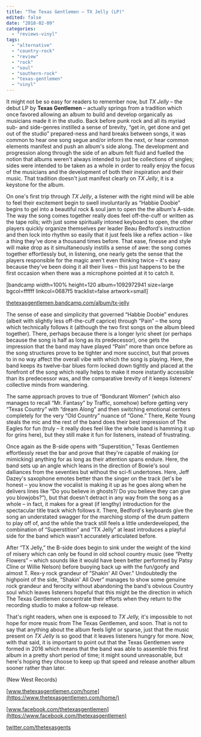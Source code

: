```yaml
---
title: "The Texas Gentlemen – TX Jelly (LP)"
edited: false
date: "2018-02-09"
categories:
  - "reviews-vinyl"
tags:
  - "alternative"
  - "country-rock"
  - "review"
  - "rock"
  - "soul"
  - "southern-rock"
  - "texas-gentlemen"
  - "vinyl"
---
```


It might not be so easy for readers to remember now, but _TX Jelly_ – the debut LP by **Texas Gentlemen** – actually springs from a tradition which once favored allowing an album to build and develop organically as musicians made it in the studio. Back before punk rock and all its myriad sub- and side-genres instilled a sense of brevity, “get in, get done and get out of the studio” prepared-ness and hard breaks between songs, it was common to hear one song segue and/or inform the next, or hear common elements manifest and push an album's side along. The development and progression along through the side of an album felt fluid and fuelled the notion that albums weren't always intended to just be collections of singles; sides were intended to be taken as a whole in order to really enjoy the focus of the musicians and the development of both their inspiration and their music. That tradition doesn't just manifest clearly on _TX Jelly_, it is a keystone for the album.

On one's first trip through _TX Jelly_, a listener with the right mind will be able to feel their excitement begin to swell involuntarily as “Habbie Doobie” begins to gel into a beautiful rock & soul jam to open the the album's A-side. The way the song comes together really does feel off-the-cuff or written as the tape rolls; with just some spiritually intoned keyboard to open, the other players quickly organize themselves per leader Beau Bedford's instruction and then lock into rhythm so easily that it just feels like a reflex action – like a thing they've done a thousand times before. That ease, finesse and style will make drop as it simultaneously instills a sense of awe: the song comes together effortlessly but, in listening, one nearly gets the sense that the players responsible for the magic aren't even thinking twice – it's easy because they've been doing it all their lives – this just happens to be the first occasion when there was a microphone pointed at it to catch it.

\[bandcamp width=100% height=120 album=1092972941 size=large bgcol=ffffff linkcol=0687f5 tracklist=false artwork=small\]

[thetexasgentlemen.bandcamp.com/album/tx-jelly](https://thetexasgentlemen.bandcamp.com/album/tx-jelly)

The sense of ease and simplicity that governed “Habbie Doobie” endures (albeit with slightly less off-the-cuff caprice) through “Pain” – the song which technically follows it (although the two first songs on the album bleed together). There, perhaps because there is a longer lyric sheet (or perhaps because the song is half as long as its predecessor), one gets the impression that the band may have played “Pain” more than once before as the song structures prove to be tighter and more succinct, but that proves to in no way affect the overall vibe with which the song is playing. Here, the band keeps its twelve-bar blues form locked down tightly and placed at the forefront of the song which really helps to make it more instantly accessible than its predecessor was, and the comparative brevity of it keeps listeners' collective minds from wandering.

The same approach proves to true of “Bondurant Women” (which also manages to recall “Mr. Fantasy” by Traffic, somehow) before getting very “Texas Country” with “dream Along” and then switching emotional centers completely for the very “Old Country” nuance of “Gone.” There, Keite Young steals the mic and the rest of the band does their best impression of The Eagles for fun (truly – it really does feel like the whole band is hamming it up for grins here), but they still make it fun for listeners, instead of frustrating.

Once again as the B-side opens with “Superstition,” Texas Gentlemen effortlessly reset the bar and prove that they're capable of making (or mimicking) anything for as long as their attention spans endure. Here, the band sets up an angle which leans in the direction of Bowie's soul dalliances from the seventies but without the sci-fi undertones. Here, Jeff Dazey's saxophone emotes better than the singer on the track (let's be honest – you know the vocalist is making it up as he goes along when he delivers lines like “Do you believe in ghosts?/ Do you believe they can give you blowjobs?”), but that doesn't detract in any way from the song as a whole – in fact, it makes for a great (if lengthy) introduction for the spectacular title track which follows it. There, Bedford's keyboards give the song an understated swagger for the marching stomp of the drum pattern to play off of, and the while the track still feels a little underdeveloped, the combination of “Superstition” and “TX Jelly” at least introduces a playful side for the band which wasn't accurately articulated before.

After “TX Jelly,” the B-side does begin to sink under the weight of the kind of misery which can only be found in old school country music (see “Pretty Flowers” – which sounds like it would have been better performed by Patsy Cline or Willie Nelson) before buoying back up with the fun/goofy and almost T. Rex-y rock grandeur of “Shakin' All Over.” Undoubtedly the highpoint of the side, “Shakin' All Over” manages to show some genuine rock grandeur and ferocity without abandoning the band's obvious Country soul which leaves listeners hopeful that this might be the direction in which The Texas Gentlemen concentrate their efforts when they return to the recording studio to make a follow-up release.

That's right readers, when one is exposed to _TX Jelly,_ it's impossible to not hope for more music from The Texas Gentlemen, and soon. That is not to say that anything about the album feels light or sparse, just that the music present on _TX Jelly_ is so good that it leaves listeners hungry for more. Now, with that said, it is important to point out that the Texas Gentlemen were formed in 2016 which means that the band was able to assemble this first album in a pretty short period of time; it might sound unreasonable, but here's hoping they choose to keep up that speed and release another album sooner rather than later.

(New West Records)

[www.thetexasgentlemen.com/home](https://www.thetexasgentlemen.com/home/)

[www.facebook.com/thetexasgentlemen](https://www.facebook.com/thetexasgentlemen)

[twitter.com/thetexasgents](https://twitter.com/thetexasgents)
